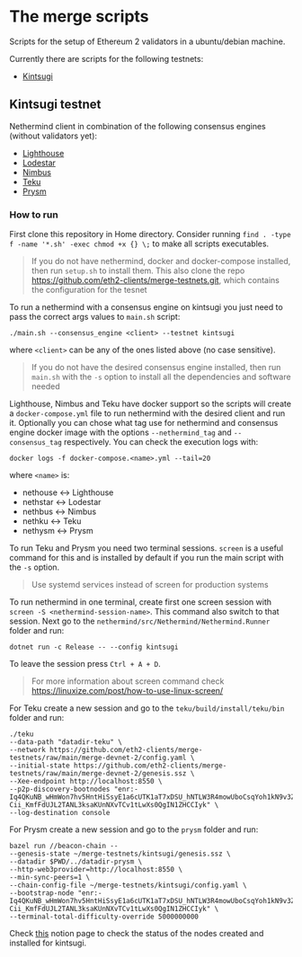 # The merge scripts

Scripts for the setup of Ethereum 2 validators in a ubuntu/debian machine.

Currently there are scripts for the following testnets:
- [Kintsugi](https://hackmd.io/@n0ble/kintsugi-spec)

## Kintsugi testnet

Nethermind client in combination of the following consensus engines (without validators yet):
- [Lighthouse](https://github.com/sigp/lighthouse)
- [Lodestar](https://github.com/chainsafe/lodestar)
- [Nimbus](https://github.com/status-im/nimbus-eth2)
- [Teku](https://github.com/ConsenSys/teku)
- [Prysm](https://github.com/prysmaticlabs/prysm)

### How to run

First clone this repository in Home directory. Consider running `find . -type f -name '*.sh' -exec chmod +x {} \;` to make all scripts executables.

> If you do not have nethermind, docker and docker-compose installed, then run `setup.sh` to install them. This also clone the repo https://github.com/eth2-clients/merge-testnets.git, which contains the configuration for the tesnet

To run a nethermind with a consensus engine on kintsugi you just need to pass the correct args values to `main.sh` script:

```./main.sh --consensus_engine <client> --testnet kintsugi ```

where `<client>` can be any of the ones listed above (no case sensitive).

> If you do not have the desired consensus engine installed, then run `main.sh` with the `-s` option to install all the dependencies and software needed

Lighthouse, Nimbus and Teku have docker support so the scripts will create a `docker-compose.yml` file to run nethermind with the desired client and run it. Optionally you can chose what tag use for nethermind and consensus engine docker image with the options `--nethermind_tag` and `--consensus_tag` respectively. You can check the execution logs with:

```docker logs -f docker-compose.<name>.yml --tail=20```

where `<name>` is:
- nethouse <-> Lighthouse
- nethstar <-> Lodestar
- nethbus <-> Nimbus
- nethku <-> Teku
- nethysm <-> Prysm

To run Teku and Prysm you need two terminal sessions. `screen` is a useful command for this and is installed by default if you run the main script with the `-s` option. 

> Use systemd services instead of screen for production systems

To run nethermind in one terminal, create first one screen session with `screen -S <nethermind-session-name>`. This command also switch to that session. Next go to the `nethermind/src/Nethermind/Nethermind.Runner` folder and run:

```
dotnet run -c Release -- --config kintsugi
```

To leave the session press `Ctrl + A + D`.

> For more information about screen command check https://linuxize.com/post/how-to-use-linux-screen/

For Teku create a new session and go to the `teku/build/install/teku/bin` folder and run:

```
./teku 
--data-path "datadir-teku" \
--network https://github.com/eth2-clients/merge-testnets/raw/main/merge-devnet-2/config.yaml \
--initial-state https://github.com/eth2-clients/merge-testnets/raw/main/merge-devnet-2/genesis.ssz \   
--Xee-endpoint http://localhost:8550 \
--p2p-discovery-bootnodes "enr:-Iq4QKuNB_wHmWon7hv5HntHiSsyE1a6cUTK1aT7xDSU_hNTLW3R4mowUboCsqYoh1kN9v3ZoSu_WuvW9Aw0tQ0Dxv6GAXxQ7Nv5gmlkgnY0gmlwhLKAlv6Jc2VjcDI1NmsxoQK6S-Cii_KmfFdUJL2TANL3ksaKUnNXvTCv1tLwXs0QgIN1ZHCCIyk" \
--log-destination console
```

For Prysm create a new session and go to the `prysm` folder and run:

```
bazel run //beacon-chain -- 
--genesis-state ~/merge-testnets/kintsugi/genesis.ssz \
--datadir $PWD/../datadir-prysm \
--http-web3provider=http://localhost:8550 \
--min-sync-peers=1 \
--chain-config-file ~/merge-testnets/kintsugi/config.yaml \
--bootstrap-node "enr:-Iq4QKuNB_wHmWon7hv5HntHiSsyE1a6cUTK1aT7xDSU_hNTLW3R4mowUboCsqYoh1kN9v3ZoSu_WuvW9Aw0tQ0Dxv6GAXxQ7Nv5gmlkgnY0gmlwhLKAlv6Jc2VjcDI1NmsxoQK6S-Cii_KmfFdUJL2TANL3ksaKUnNXvTCv1tLwXs0QgIN1ZHCCIyk" \ 
--terminal-total-difficulty-override 5000000000
```

Check [this](https://www.notion.so/nethermind/7e25dc09046b4f2fabac2f2cb5fda52c?v=c64361f9012c401ebe7eb93046ba9347) notion page to check the status of the nodes created and installed for kintsugi.